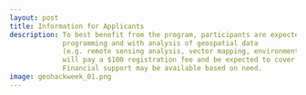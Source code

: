 ```yaml
---
layout: post
title: Information for Applicants
description: To best benefit from the program, participants are expected to have some experience with Python
             programming and with analysis of geospatial data
             (e.g. remote sensing analysis, vector mapping, environmental modeling, etc.). Successful applicants 
             will pay a $100 registration fee and be expected to cover lodging and travel expenses. 
             Financial support may be available based on need.
image: geohackweek_01.png
---
```

